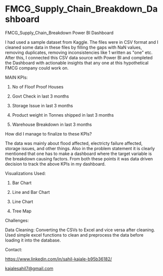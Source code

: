 # FMCG_Supply_Chain_Breakdown_Dashboard
FMCG_Supply_Chain_Breakdown Power BI Dashboard


I had used a sample dataset from Kaggle. The files were in CSV format and I cleaned some data in these files by filling the gaps with NaN values, removing duplicates, removing inconsistencies like 1 written as "one" etc. After this, I connected this CSV data source with Power BI and completed the Dashboard with actionable insights that any one at this hypothetical FMCG company could work on.

MAIN KPIs:

1. No of  Floof Proof Houses

2. Govt Check in last 3 months

3. Storage Issue in last 3 months

4. Product weight in Tonnes shipped in last 3 months

5. Warehouse Breakdown in last 3 months

How did I manage to finalize to these KPIs?

The data was mainly about flood affected, electricty failure affected, storage issues, and other things. Also in the problem statement it is clearly mentioned that one has to make a dashboard where the target variable is the breakdown causing factors. From both these points it was data driven decision to track the above KPIs in my dashboard. 


Visualizations Used:

1. Bar Chart

2. Line and Bar Chart

3. Line Chart

4. Tree Map

Challenges:

Data Cleaning: Converting the CSVs to Excel and vice versa after cleaning. Used simple excel functions to clean and preprocess the data before loading it into the database.



Contact: 

https://www.linkedin.com/in/sahil-kajale-b95b36182/

kajalesahil7@gmail.com
